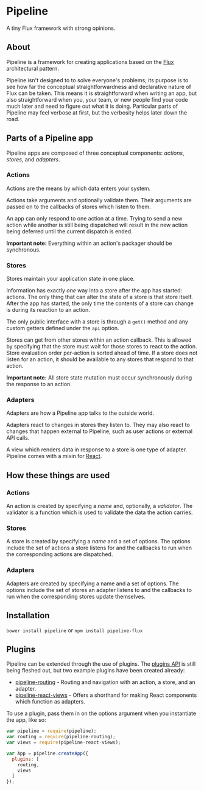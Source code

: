 # Pipeline
A tiny Flux framework with strong opinions.
## About
Pipeline is a framework for creating applications based on the
[Flux](http://facebook.github.io/flux/) architectural pattern.

Pipeline isn't designed to to solve everyone's problems; its purpose is to see how far the conceptual straightforwardness and declarative nature of Flux can be taken. This means it is straightforward when writing an app, but also straightforward when you, your team, or new people find your code much later and need to figure out what it is doing. Particular parts of Pipeline may feel verbose at first, but the verbosity helps later down the road.

## Parts of a Pipeline app

Pipeline apps are composed of three conceptual components: *actions*, *stores*,
and *adapters*.

### Actions

Actions are the means by which data enters your system.

Actions take arguments and optionally validate them. Their arguments are passed on to the callbacks of stores which listen to them.

An app can only respond to one action at a time. Trying to send a new action while another is still being dispatched will result in the new action being deferred until the current dispatch is ended.

**Important note:** Everything within an action's packager should be synchronous.

### Stores

Stores maintain your application state in one place.

Information has exactly *one* way into a store after the app has started: actions. The only thing that can alter the state of a store is that store itself. After the app has started, the only time the contents of a store can change is during its reaction to an action.

The only public interface with a store is through a `get()` method and any custom getters defined under the `api` option.

Stores can get from other stores within an action callback. This is allowed by specifying that the store must wait for those stores to react to the action. Store evaluation order per-action is sorted ahead of time. If a store does not listen for an action, it should be available to any stores that respond to that action.

**Important note:** All store state mutation must occur synchronously during the response to an action.


### Adapters

Adapters are how a Pipeline app talks to the outside world.

Adapters react to changes in stores they listen to. They may also react to changes that happen external to Pipeline, such as user actions or external API calls.

A view which renders data in response to a store is one type of adapter. Pipeline comes with a mixin for [React](http://facebook.github.io/react/).


## How these things are used

### Actions

An action is created by specifying a *name* and, optionally, a *validator*. The validator is a function which is used to validate the data the action carries.

### Stores

A store is created by specifying a *name* and a set of options. The options include the set of actions a store listens for and the callbacks to run when the corresponding actions are dispatched.

### Adapters

Adapters are created by specifying a name and a set of options. The options include the set of stores an adapter listens to and the callbacks to run when the corresponding stores update themselves.

## Installation

`bower install pipeline` or `npm install pipeline-flux`

## Plugins

Pipeline can be extended through the use of plugins. The [plugins API](docs/plugins.md) is still being fleshed out, but two example plugins have been created already:

 - [pipeline-routing](https://github.com/rimunroe/pipeline-routing) - Routing and navigation with an action, a store, and an adapter.
 - [pipeline-react-views](https://github.com/rimunroe/pipeline-react-views) - Offers a shorthand for making React components which function as adapters.

To use a plugin, pass them in on the options argument when you instantiate the app, like so:

```javascript
var pipeline = require(pipeline);
var routing = require(pipeline-routing);
var views = require(pipeline-react-views);

var App = pipeline.createApp({
  plugins: [
    routing,
    views
  ]
});
```
